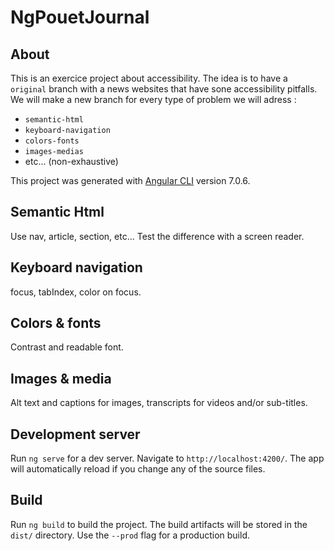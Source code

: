 # NgPouetJournal
## About
This is an exercice project about accessibility. The idea is to have a `original` branch with a news websites that have sone accessibility pitfalls. We will make a new branch for every type of problem we will adress : 
- `semantic-html`
- `keyboard-navigation`
- `colors-fonts`
- `images-medias` 
- etc... (non-exhaustive)

This project was generated with [Angular CLI](https://github.com/angular/angular-cli) version 7.0.6.

## Semantic Html
Use nav, article, section, etc... Test the difference with a screen reader.

## Keyboard navigation
focus, tabIndex, color on focus.

## Colors & fonts
Contrast and readable font.

## Images & media
Alt text and captions for images, transcripts for videos and/or sub-titles.


## Development server

Run `ng serve` for a dev server. Navigate to `http://localhost:4200/`. The app will automatically reload if you change any of the source files.

## Build

Run `ng build` to build the project. The build artifacts will be stored in the `dist/` directory. Use the `--prod` flag for a production build.
